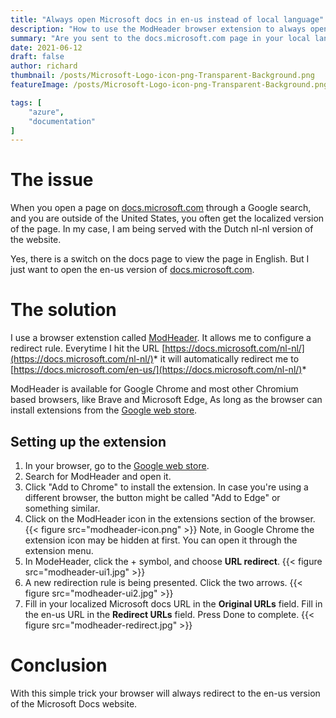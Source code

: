 ```yaml
---
title: "Always open Microsoft docs in en-us instead of local language"
description: "How to use the ModHeader browser extension to always open Microsoft docs in EN-US instead of local language."
summary: "Are you sent to the docs.microsoft.com page in your local language when opening a link on Google? In this blog post I will show you how to always use the us-en version."
date: 2021-06-12
draft: false
author: richard
thumbnail: /posts/Microsoft-Logo-icon-png-Transparent-Background.png
featureImage: /posts/Microsoft-Logo-icon-png-Transparent-Background.png

tags: [
    "azure",
    "documentation"
]
---
```


# The issue

When you open a page on [docs.microsoft.com](http://docs.microsoft) through a Google search, and you are outside of the United States, you often get the localized version of the page. In my case, I am being served with the Dutch nl-nl version of the website. 

Yes, there is a switch on the docs page to view the page in English. But I just want to open the en-us version of [docs.microsoft.com](http://docs.microsoft.com).

# The solution

I use a browser extenstion called [ModHeader](https://bewisse.com/modheader/). It allows me to configure a redirect rule. Everytime I hit the URL [https://docs.microsoft.com/nl-nl/](https://docs.microsoft.com/nl-nl/)* it will automatically redirect me to [https://docs.microsoft.com/en-us/](https://docs.microsoft.com/nl-nl/)*

ModHeader is available for Google Chrome and most other Chromium based browsers, like Brave and Microsoft Edge[.](http://edge.In) As long as the browser can install extensions from the [Google web store](https://chrome.google.com/webstore/category/extensions).

## Setting up the extension

1. In your browser, go to the [Google web store](https://chrome.google.com/webstore/category/extensions).
2. Search for ModHeader and open it. 
3. Click "Add to Chrome" to install the extension. In case you're using a different browser, the button might be called "Add to Edge" or something similar.
4. Click on the ModHeader icon in the extensions section of the browser.
    {{< figure src="modheader-icon.png" >}}
    Note, in Google Chrome the extension icon may be hidden at first. You can open it through the extension menu. 
5. In ModeHeader, click the + symbol, and choose **URL redirect**.
    {{< figure src="modheader-ui1.jpg" >}}
6. A new redirection rule is being presented. Click the two arrows.
    {{< figure src="modheader-ui2.jpg" >}}
7. Fill in your localized Microsoft docs URL in the **Original URLs** field. Fill in the en-us URL in the **Redirect URLs** field. Press Done to complete.
    {{< figure src="modheader-redirect.jpg" >}}

# Conclusion

With this simple trick your browser will always redirect to the en-us version of the Microsoft Docs website.